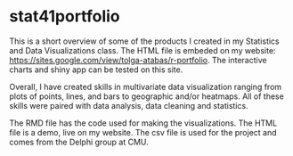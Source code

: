 # stat41portfolio

This is a short overview of some of the products I created in my Statistics and Data Visualizations class. 
The HTML file is embeded on my website: https://sites.google.com/view/tolga-atabas/r-portfolio. The interactive charts and shiny app can be tested 
on this site. 

Overall, I have created skills in multivariate data visualization ranging from plots of points, lines, and bars to geographic and/or heatmaps.
All of these skills were paired with data analysis, data cleaning and statistics.

The RMD file has the code used for making the visualizations. The HTML file is a demo, live on my website. The csv file is used for the project and 
comes from the Delphi group at CMU.
